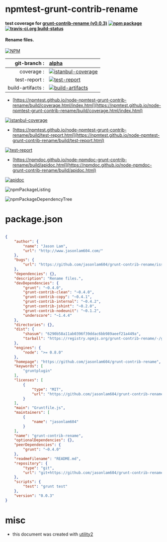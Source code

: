 # npmtest-grunt-contrib-rename

#### test coverage for  [grunt-contrib-rename (v0.0.3)](https://github.com/jasonlam604/grunt-contrib-rename)  [![npm package](https://img.shields.io/npm/v/npmtest-grunt-contrib-rename.svg?style=flat-square)](https://www.npmjs.org/package/npmtest-grunt-contrib-rename) [![travis-ci.org build-status](https://api.travis-ci.org/npmtest/node-npmtest-grunt-contrib-rename.svg)](https://travis-ci.org/npmtest/node-npmtest-grunt-contrib-rename)

#### Rename files.

[![NPM](https://nodei.co/npm/grunt-contrib-rename.png?downloads=true&downloadRank=true&stars=true)](https://www.npmjs.com/package/grunt-contrib-rename)

| git-branch : | [alpha](https://github.com/npmtest/node-npmtest-grunt-contrib-rename/tree/alpha)|
|--:|:--|
| coverage : | [![istanbul-coverage](https://npmtest.github.io/node-npmtest-grunt-contrib-rename/build/coverage.badge.svg)](https://npmtest.github.io/node-npmtest-grunt-contrib-rename/build/coverage.html/index.html)|
| test-report : | [![test-report](https://npmtest.github.io/node-npmtest-grunt-contrib-rename/build/test-report.badge.svg)](https://npmtest.github.io/node-npmtest-grunt-contrib-rename/build/test-report.html)|
| build-artifacts : | [![build-artifacts](https://npmtest.github.io/node-npmtest-grunt-contrib-rename/glyphicons_144_folder_open.png)](https://github.com/npmtest/node-npmtest-grunt-contrib-rename/tree/gh-pages/build)|

- [https://npmtest.github.io/node-npmtest-grunt-contrib-rename/build/coverage.html/index.html](https://npmtest.github.io/node-npmtest-grunt-contrib-rename/build/coverage.html/index.html)

[![istanbul-coverage](https://npmtest.github.io/node-npmtest-grunt-contrib-rename/build/screenCapture.buildCi.browser.%252Ftmp%252Fbuild%252Fcoverage.lib.html.png)](https://npmtest.github.io/node-npmtest-grunt-contrib-rename/build/coverage.html/index.html)

- [https://npmtest.github.io/node-npmtest-grunt-contrib-rename/build/test-report.html](https://npmtest.github.io/node-npmtest-grunt-contrib-rename/build/test-report.html)

[![test-report](https://npmtest.github.io/node-npmtest-grunt-contrib-rename/build/screenCapture.buildCi.browser.%252Ftmp%252Fbuild%252Ftest-report.html.png)](https://npmtest.github.io/node-npmtest-grunt-contrib-rename/build/test-report.html)

- [https://npmdoc.github.io/node-npmdoc-grunt-contrib-rename/build/apidoc.html](https://npmdoc.github.io/node-npmdoc-grunt-contrib-rename/build/apidoc.html)

[![apidoc](https://npmdoc.github.io/node-npmdoc-grunt-contrib-rename/build/screenCapture.buildCi.browser.%252Ftmp%252Fbuild%252Fapidoc.html.png)](https://npmdoc.github.io/node-npmdoc-grunt-contrib-rename/build/apidoc.html)

![npmPackageListing](https://npmtest.github.io/node-npmtest-grunt-contrib-rename/build/screenCapture.npmPackageListing.svg)

![npmPackageDependencyTree](https://npmtest.github.io/node-npmtest-grunt-contrib-rename/build/screenCapture.npmPackageDependencyTree.svg)



# package.json

```json

{
    "author": {
        "name": "Jason Lam",
        "url": "http://www.jasonlam604.com/"
    },
    "bugs": {
        "url": "https://github.com/jasonlam604/grunt-contrib-rename/issues"
    },
    "dependencies": {},
    "description": "Rename files.",
    "devDependencies": {
        "grunt": "~0.4.0",
        "grunt-contrib-clean": "~0.4.0",
        "grunt-contrib-copy": "~0.4.1",
        "grunt-contrib-internal": "~0.4.2",
        "grunt-contrib-jshint": "~0.2.0",
        "grunt-contrib-nodeunit": "~0.1.2",
        "underscore": "~1.4.4"
    },
    "directories": {},
    "dist": {
        "shasum": "6290b58a11ab0396f39ddac6bb989aeef21a449a",
        "tarball": "https://registry.npmjs.org/grunt-contrib-rename/-/grunt-contrib-rename-0.0.3.tgz"
    },
    "engines": {
        "node": ">= 0.8.0"
    },
    "homepage": "https://github.com/jasonlam604/grunt-contrib-rename",
    "keywords": [
        "gruntplugin"
    ],
    "licenses": [
        {
            "type": "MIT",
            "url": "https://github.com/jasonlam604/grunt-contrib-rename/blob/master/LICENSE-MIT"
        }
    ],
    "main": "Gruntfile.js",
    "maintainers": [
        {
            "name": "jasonlam604"
        }
    ],
    "name": "grunt-contrib-rename",
    "optionalDependencies": {},
    "peerDependencies": {
        "grunt": "~0.4.0"
    },
    "readmeFilename": "README.md",
    "repository": {
        "type": "git",
        "url": "git+https://github.com/jasonlam604/grunt-contrib-rename.git"
    },
    "scripts": {
        "test": "grunt test"
    },
    "version": "0.0.3"
}
```



# misc
- this document was created with [utility2](https://github.com/kaizhu256/node-utility2)
